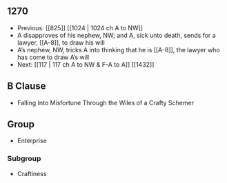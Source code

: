 ## 1270
- Previous: [[825]] [[1024 | 1024 ch A to NW]] 
- A disapproves of his nephew, NW; and A, sick unto death, sends for a lawyer, [[A-8]], to draw his will
- A’s nephew, NW, tricks A into thinking that he is [[A-8]], the lawyer who has come to draw A’s will
- Next: [[117 | 117 ch A to NW &amp; F-A to A]] [[1432]] 

## B Clause
- Falling Into Misfortune Through the Wiles of a Crafty Schemer

## Group
- Enterprise

### Subgroup
- Craftiness

